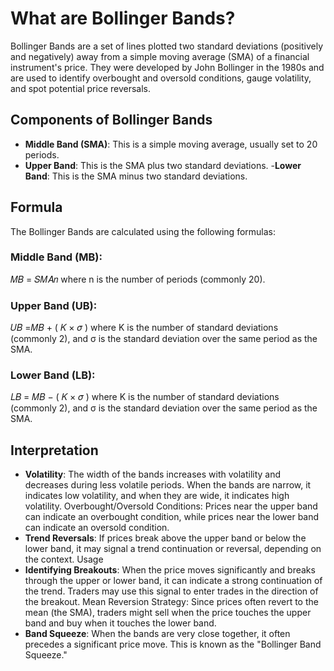 # What are Bollinger Bands?
Bollinger Bands are a set of lines plotted two standard deviations (positively and negatively) away from a simple moving average (SMA) of a financial instrument's price. They were developed by John Bollinger in the 1980s and are used to identify overbought and oversold conditions, gauge volatility, and spot potential price reversals.

## Components of Bollinger Bands
- **Middle Band (SMA)**: This is a simple moving average, usually set to 20 periods.
- **Upper Band**: This is the SMA plus two standard deviations.
-**Lower Band**: This is the SMA minus two standard deviations.
## Formula
The Bollinger Bands are calculated using the following formulas:

### Middle Band (MB):

𝑀𝐵 = 𝑆𝑀𝐴𝑛
where n is the number of periods (commonly 20).

### Upper Band (UB):
𝑈𝐵 =𝑀𝐵 + ( 𝐾 × 𝜎 )
where K is the number of standard deviations (commonly 2), and σ is the standard deviation over the same period as the SMA.

### Lower Band (LB):
𝐿𝐵 = 𝑀𝐵 − ( 𝐾 × 𝜎 )
where K is the number of standard deviations (commonly 2), and σ is the standard deviation over the same period as the SMA.
## Interpretation
- **Volatility**: The width of the bands increases with volatility and decreases during less volatile periods. When the bands are narrow, it indicates low volatility, and when they are wide, it indicates high volatility.
Overbought/Oversold Conditions: Prices near the upper band can indicate an overbought condition, while prices near the lower band can indicate an oversold condition.
- **Trend Reversals**: If prices break above the upper band or below the lower band, it may signal a trend continuation or reversal, depending on the context.
Usage
- **Identifying Breakouts**: When the price moves significantly and breaks through the upper or lower band, it can indicate a strong continuation of the trend. Traders may use this signal to enter trades in the direction of the breakout.
Mean Reversion Strategy: Since prices often revert to the mean (the SMA), traders might sell when the price touches the upper band and buy when it touches the lower band.
- **Band Squeeze**: When the bands are very close together, it often precedes a significant price move. This is known as the "Bollinger Band Squeeze."
